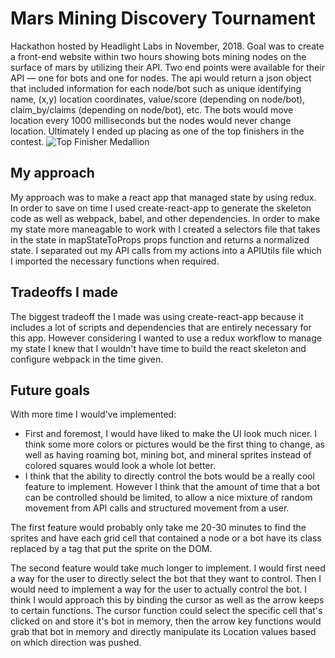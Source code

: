 # Mars Mining Discovery Tournament

Hackathon hosted by Headlight Labs in November, 2018. Goal was to create a front-end website within two hours showing bots mining nodes on the surface of mars by utilizing their API. Two end points were available for their API — one for bots and one for nodes. The api would return a json object that included information for each node/bot such as unique identifying name, (x,y) location coordinates, value/score (depending on node/bot), claim_by/claims (depending on node/bot), etc. The bots would move location every 1000 milliseconds but the nodes would never change location. Ultimately I ended up placing as one of the top finishers in the contest.
![Top Finisher Medallion](https://i.imgur.com/sFaevns.jpeg)


## My approach

My approach was to make a react app that managed state by using redux. In order to save on time I used create-react-app to generate the skeleton code as well as webpack, babel, and other dependencies. In order to make my state more maneagable to work with I created a selectors file that takes in the state in mapStateToProps props function and returns a normalized state. I separated out my API calls from my actions into a APIUtils file which I imported the necessary functions when required.

## Tradeoffs I made

The biggest tradeoff the I made was using create-react-app because it includes a lot of scripts and dependencies that are entirely necessary for this app. However considering I wanted to use a redux workflow to manage my state I knew that I wouldn't have time to build the react skeleton and configure webpack in the time given.

## Future goals

With more time I would've implemented:
   * First and foremost, I would have liked to make the UI look much nicer. I think some more colors or pictures would be the first thing to change, as well as having roaming bot, mining bot, and mineral sprites instead of colored squares would look a whole lot better.
   * I think that the ability to directly control the bots would be a really cool feature to implement. However I think that the amount of time that a bot can be controlled should be limited, to allow a nice mixture of random movement from API calls and structured movement from a user.

The first feature would probably only take me 20-30 minutes to find the sprites and have each grid cell that contained a node or a bot have its class replaced by a tag that put the sprite on the DOM.

The second feature would take much longer to implement. I would first need a way for the user to directly select the bot that they want to control. Then I would need to implement a way for the user to actually control the bot. I think I would approach this by binding the cursor as well as the arrow keeps to certain functions. The cursor function could select the specific cell that's clicked on and store it's bot in memory, then the arrow key functions would grab that bot in memory and directly manipulate its Location values based on which direction was pushed.

